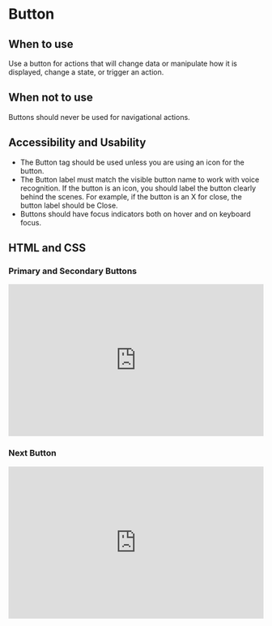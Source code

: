 # Button

## When to use

Use a button for actions that will change data or manipulate how it is displayed, change a state, or trigger an action. 

## When not to use

Buttons should never be used for navigational actions.

## Accessibility and Usability
- The Button tag should be used unless you are using an icon for the button. 
- The Button label must match the visible button name to work with voice recognition. If the button is an icon, you should label the button clearly behind the scenes. For example, if the button is an X for close, the button label should be Close. 
- Buttons should have focus indicators both on hover and on keyboard focus.

## HTML and CSS

### Primary and Secondary Buttons

<iframe height="300" style="width: 100%;" scrolling="no" title="Primary and Secondary Buttons" src="https://codepen.io/team/UMPO_ADDT/embed/ExwLKjO?default-tab=html%2Cresult" frameborder="no" loading="lazy" allowtransparency="true" allowfullscreen="true">
  See the Pen <a href="https://codepen.io/team/UMPO_ADDT/pen/ExwLKjO">
  Primary and Secondary Buttons</a> by App Dev & Digital Transformation (<a href="https://codepen.io/team/UMPO_ADDT">@UMPO_ADDT</a>)
  on <a href="https://codepen.io">CodePen</a>.
</iframe>

### Next Button

<iframe height="300" style="width: 100%;" scrolling="no" title="Next Button" src="https://codepen.io/team/UMPO_ADDT/embed/qBPxXQz?default-tab=html%2Cresult" frameborder="no" loading="lazy" allowtransparency="true" allowfullscreen="true">
  See the Pen <a href="https://codepen.io/team/UMPO_ADDT/pen/qBPxXQz">
  Next Button</a> by App Dev & Digital Transformation (<a href="https://codepen.io/team/UMPO_ADDT">@UMPO_ADDT</a>)
  on <a href="https://codepen.io">CodePen</a>.
</iframe>

